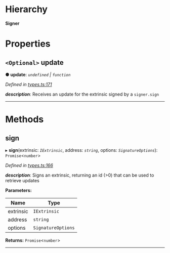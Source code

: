 

# Hierarchy

**Signer**

# Properties

<a id="update"></a>

## `<Optional>` update

**● update**: *`undefined` \| `function`*

*Defined in [types.ts:171](https://github.com/polkadot-js/api/blob/cfe9d18/packages/api/src/types.ts#L171)*

*__description__*: Receives an update for the extrinsic signed by a `signer.sign`

___

# Methods

<a id="sign"></a>

##  sign

▸ **sign**(extrinsic: *`IExtrinsic`*, address: *`string`*, options: *`SignatureOptions`*): `Promise`<`number`>

*Defined in [types.ts:166](https://github.com/polkadot-js/api/blob/cfe9d18/packages/api/src/types.ts#L166)*

*__description__*: Signs an extrinsic, returning an id (>0) that can be used to retrieve updates

**Parameters:**

| Name | Type |
| ------ | ------ |
| extrinsic | `IExtrinsic` |
| address | `string` |
| options | `SignatureOptions` |

**Returns:** `Promise`<`number`>

___

